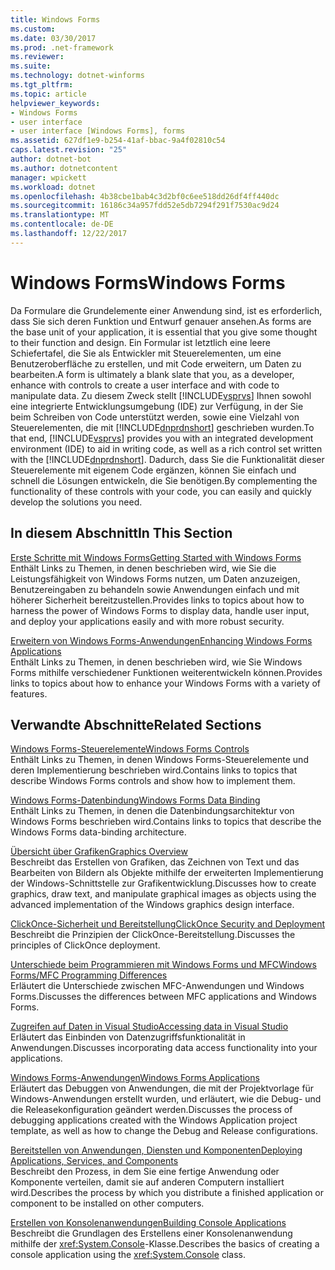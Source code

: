 ```yaml
---
title: Windows Forms
ms.custom: 
ms.date: 03/30/2017
ms.prod: .net-framework
ms.reviewer: 
ms.suite: 
ms.technology: dotnet-winforms
ms.tgt_pltfrm: 
ms.topic: article
helpviewer_keywords:
- Windows Forms
- user interface
- user interface [Windows Forms], forms
ms.assetid: 627df1e9-b254-41af-bbac-9a4f02810c54
caps.latest.revision: "25"
author: dotnet-bot
ms.author: dotnetcontent
manager: wpickett
ms.workload: dotnet
ms.openlocfilehash: 4b38cbe1bab4c3d2bf0c6ee518dd26df4ff440dc
ms.sourcegitcommit: 16186c34a957fdd52e5db7294f291f7530ac9d24
ms.translationtype: MT
ms.contentlocale: de-DE
ms.lasthandoff: 12/22/2017
---
```

# <a name="windows-forms"></a><span data-ttu-id="5c0f9-102">Windows Forms</span><span class="sxs-lookup"><span data-stu-id="5c0f9-102">Windows Forms</span></span>
<span data-ttu-id="5c0f9-103">Da Formulare die Grundelemente einer Anwendung sind, ist es erforderlich, dass Sie sich deren Funktion und Entwurf genauer ansehen.</span><span class="sxs-lookup"><span data-stu-id="5c0f9-103">As forms are the base unit of your application, it is essential that you give some thought to their function and design.</span></span> <span data-ttu-id="5c0f9-104">Ein Formular ist letztlich eine leere Schiefertafel, die Sie als Entwickler mit Steuerelementen, um eine Benutzeroberfläche zu erstellen, und mit Code erweitern, um Daten zu bearbeiten.</span><span class="sxs-lookup"><span data-stu-id="5c0f9-104">A form is ultimately a blank slate that you, as a developer, enhance with controls to create a user interface and with code to manipulate data.</span></span> <span data-ttu-id="5c0f9-105">Zu diesem Zweck stellt [!INCLUDE[vsprvs](../../../includes/vsprvs-md.md)] Ihnen sowohl eine integrierte Entwicklungsumgebung (IDE) zur Verfügung, in der Sie beim Schreiben von Code unterstützt werden, sowie eine Vielzahl von Steuerelementen, die mit [!INCLUDE[dnprdnshort](../../../includes/dnprdnshort-md.md)] geschrieben wurden.</span><span class="sxs-lookup"><span data-stu-id="5c0f9-105">To that end, [!INCLUDE[vsprvs](../../../includes/vsprvs-md.md)] provides you with an integrated development environment (IDE) to aid in writing code, as well as a rich control set written with the [!INCLUDE[dnprdnshort](../../../includes/dnprdnshort-md.md)].</span></span> <span data-ttu-id="5c0f9-106">Dadurch, dass Sie die Funktionalität dieser Steuerelemente mit eigenem Code ergänzen, können Sie einfach und schnell die Lösungen entwickeln, die Sie benötigen.</span><span class="sxs-lookup"><span data-stu-id="5c0f9-106">By complementing the functionality of these controls with your code, you can easily and quickly develop the solutions you need.</span></span>  
  
## <a name="in-this-section"></a><span data-ttu-id="5c0f9-107">In diesem Abschnitt</span><span class="sxs-lookup"><span data-stu-id="5c0f9-107">In This Section</span></span>  
 [<span data-ttu-id="5c0f9-108">Erste Schritte mit Windows Forms</span><span class="sxs-lookup"><span data-stu-id="5c0f9-108">Getting Started with Windows Forms</span></span>](../../../docs/framework/winforms/getting-started-with-windows-forms.md)  
 <span data-ttu-id="5c0f9-109">Enthält Links zu Themen, in denen beschrieben wird, wie Sie die Leistungsfähigkeit von Windows Forms nutzen, um Daten anzuzeigen, Benutzereingaben zu behandeln sowie Anwendungen einfach und mit höherer Sicherheit bereitzustellen.</span><span class="sxs-lookup"><span data-stu-id="5c0f9-109">Provides links to topics about how to harness the power of Windows Forms to display data, handle user input, and deploy your applications easily and with more robust security.</span></span>  
  
 [<span data-ttu-id="5c0f9-110">Erweitern von Windows Forms-Anwendungen</span><span class="sxs-lookup"><span data-stu-id="5c0f9-110">Enhancing Windows Forms Applications</span></span>](../../../docs/framework/winforms/advanced/index.md)  
 <span data-ttu-id="5c0f9-111">Enthält Links zu Themen, in denen beschrieben wird, wie Sie Windows Forms mithilfe verschiedener Funktionen weiterentwickeln können.</span><span class="sxs-lookup"><span data-stu-id="5c0f9-111">Provides links to topics about how to enhance your Windows Forms with a variety of features.</span></span>  
  
## <a name="related-sections"></a><span data-ttu-id="5c0f9-112">Verwandte Abschnitte</span><span class="sxs-lookup"><span data-stu-id="5c0f9-112">Related Sections</span></span>  
 [<span data-ttu-id="5c0f9-113">Windows Forms-Steuerelemente</span><span class="sxs-lookup"><span data-stu-id="5c0f9-113">Windows Forms Controls</span></span>](../../../docs/framework/winforms/controls/index.md)  
 <span data-ttu-id="5c0f9-114">Enthält Links zu Themen, in denen Windows Forms-Steuerelemente und deren Implementierung beschrieben wird.</span><span class="sxs-lookup"><span data-stu-id="5c0f9-114">Contains links to topics that describe Windows Forms controls and show how to implement them.</span></span>  
  
 [<span data-ttu-id="5c0f9-115">Windows Forms-Datenbindung</span><span class="sxs-lookup"><span data-stu-id="5c0f9-115">Windows Forms Data Binding</span></span>](../../../docs/framework/winforms/windows-forms-data-binding.md)  
 <span data-ttu-id="5c0f9-116">Enthält Links zu Themen, in denen die Datenbindungsarchitektur von Windows Forms beschrieben wird.</span><span class="sxs-lookup"><span data-stu-id="5c0f9-116">Contains links to topics that describe the Windows Forms data-binding architecture.</span></span>  
  
 [<span data-ttu-id="5c0f9-117">Übersicht über Grafiken</span><span class="sxs-lookup"><span data-stu-id="5c0f9-117">Graphics Overview</span></span>](../../../docs/framework/winforms/advanced/graphics-overview-windows-forms.md)  
 <span data-ttu-id="5c0f9-118">Beschreibt das Erstellen von Grafiken, das Zeichnen von Text und das Bearbeiten von Bildern als Objekte mithilfe der erweiterten Implementierung der Windows-Schnittstelle zur Grafikentwicklung.</span><span class="sxs-lookup"><span data-stu-id="5c0f9-118">Discusses how to create graphics, draw text, and manipulate graphical images as objects using the advanced implementation of the Windows graphics design interface.</span></span>  
  
 [<span data-ttu-id="5c0f9-119">ClickOnce-Sicherheit und Bereitstellung</span><span class="sxs-lookup"><span data-stu-id="5c0f9-119">ClickOnce Security and Deployment</span></span>](/visualstudio/deployment/clickonce-security-and-deployment)  
 <span data-ttu-id="5c0f9-120">Beschreibt die Prinzipien der ClickOnce-Bereitstellung.</span><span class="sxs-lookup"><span data-stu-id="5c0f9-120">Discusses the principles of ClickOnce deployment.</span></span>  
  
 [<span data-ttu-id="5c0f9-121">Unterschiede beim Programmieren mit Windows Forms und MFC</span><span class="sxs-lookup"><span data-stu-id="5c0f9-121">Windows Forms/MFC Programming Differences</span></span>](/cpp/dotnet/windows-forms-mfc-programming-differences)  
 <span data-ttu-id="5c0f9-122">Erläutert die Unterschiede zwischen MFC-Anwendungen und Windows Forms.</span><span class="sxs-lookup"><span data-stu-id="5c0f9-122">Discusses the differences between MFC applications and Windows Forms.</span></span>  
  
 [<span data-ttu-id="5c0f9-123">Zugreifen auf Daten in Visual Studio</span><span class="sxs-lookup"><span data-stu-id="5c0f9-123">Accessing data in Visual Studio</span></span>](/visualstudio/data-tools/accessing-data-in-visual-studio)  
 <span data-ttu-id="5c0f9-124">Erläutert das Einbinden von Datenzugriffsfunktionalität in Anwendungen.</span><span class="sxs-lookup"><span data-stu-id="5c0f9-124">Discusses incorporating data access functionality into your applications.</span></span>  
  
 [<span data-ttu-id="5c0f9-125">Windows Forms-Anwendungen</span><span class="sxs-lookup"><span data-stu-id="5c0f9-125">Windows Forms Applications</span></span>](/visualstudio/debugger/debugging-preparation-windows-forms-applications)  
 <span data-ttu-id="5c0f9-126">Erläutert das Debuggen von Anwendungen, die mit der Projektvorlage für Windows-Anwendungen erstellt wurden, und erläutert, wie die Debug- und die Releasekonfiguration geändert werden.</span><span class="sxs-lookup"><span data-stu-id="5c0f9-126">Discusses the process of debugging applications created with the Windows Application project template, as well as how to change the Debug and Release configurations.</span></span>  
  
 [<span data-ttu-id="5c0f9-127">Bereitstellen von Anwendungen, Diensten und Komponenten</span><span class="sxs-lookup"><span data-stu-id="5c0f9-127">Deploying Applications, Services, and Components</span></span>](https://msdn.microsoft.com/library/wtzawcsz)  
 <span data-ttu-id="5c0f9-128">Beschreibt den Prozess, in dem Sie eine fertige Anwendung oder Komponente verteilen, damit sie auf anderen Computern installiert wird.</span><span class="sxs-lookup"><span data-stu-id="5c0f9-128">Describes the process by which you distribute a finished application or component to be installed on other computers.</span></span>  
  
 [<span data-ttu-id="5c0f9-129">Erstellen von Konsolenanwendungen</span><span class="sxs-lookup"><span data-stu-id="5c0f9-129">Building Console Applications</span></span>](../../../docs/standard/building-console-apps.md)  
 <span data-ttu-id="5c0f9-130">Beschreibt die Grundlagen des Erstellens einer Konsolenanwendung mithilfe der <xref:System.Console>-Klasse.</span><span class="sxs-lookup"><span data-stu-id="5c0f9-130">Describes the basics of creating a console application using the <xref:System.Console> class.</span></span>
